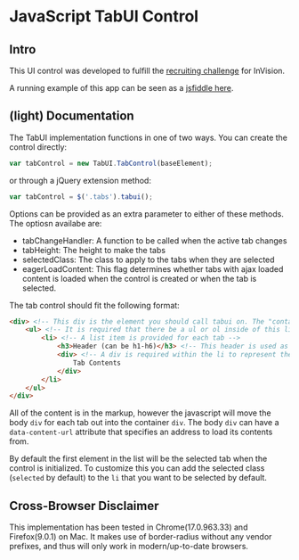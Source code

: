 # JavaScript TabUI Control

## Intro
This UI control was developed to fulfill the [recruiting challenge](http://bit.ly/front-end-developer-challenge) for InVision.

A running example of this app can be seen as a [jsfiddle here](http://jsfiddle.net/boushley/cYS6U/).

## (light) Documentation
The TabUI implementation functions in one of two ways. You can create the control directly:

```javascript
var tabControl = new TabUI.TabControl(baseElement);
```

or through a jQuery extension method:

```javascript
var tabControl = $('.tabs').tabui();
```

Options can be provided as an extra parameter to either of these methods. The optiosn availabe are:

* tabChangeHandler: A function to be called when the active tab changes
* tabHeight: The height to make the tabs
* selectedClass: The class to apply to the tabs when they are selected
* eagerLoadContent: This flag determines whether tabs with ajax loaded content is loaded when the control is created or 
  when the tab is selected.

The tab control should fit the following format:

```html
<div> <!-- This div is the element you should call tabui on. The "container" div. -->
    <ul> <!-- It is required that there be a ul or ol inside of this list -->
        <li> <!-- A list item is provided for each tab -->
            <h3>Header (can be h1-h6)</h3> <!-- This header is used as the content of the tab for this tab -->
            <div> <!-- A div is required within the li to represent the body of the tab -->
                Tab Contents
            </div>
        </li>
    </ul>
</div>
```

All of the content is in the markup, however the javascript will move the body ```div``` for each tab out into the
container ```div```. The body ```div``` can have a ```data-content-url``` attribute that specifies an address to
load its contents from.

By default the first element in the list will be the selected tab when the control is initialized. To customize this
you can add the selected class (```selected``` by default) to the ```li``` that you want to be selected by default.

## Cross-Browser Disclaimer
This implementation has been tested in Chrome(17.0.963.33) and Firefox(9.0.1) on Mac. It makes use of border-radius
without any vendor prefixes, and thus will only work in modern/up-to-date browsers.
